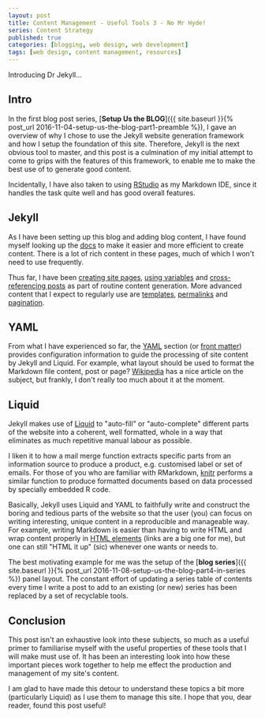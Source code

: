 ```yaml
---
layout: post
title: Content Management - Useful Tools 3 - No Mr Hyde!
series: Content Strategy
published: true
categories: [blogging, web design, web development]
tags: [web design, content management, resources]
---
```


Introducing Dr Jekyll...

## Intro
In the first blog post series, [**Setup Us the BLOG**]({{ site.baseurl }}{% post_url 2016-11-04-setup-us-the-blog-part1-preamble %}), I gave an overview of why I chose to use the Jekyll website generation framework and how I setup the foundation of this site. Therefore, Jekyll is the next obvious tool to master, and this post is a culmination of my initial attempt to come to grips with the features of this framework, to enable me to make the best use of to generate good content.

Incidentally, I have also taken to using [RStudio](https://www.rstudio.com/) as my Markdown IDE, since it handles the task quite well and has good overall features.

## Jekyll
As I have been setting up this blog and adding blog content, I have found myself looking up the [docs](http://jekyllrb.com/) to make it easier and more efficient to create content. There is a lot of rich content in these pages, much of which I won't need to use frequently.

Thus far, I have been [creating site pages](http://jekyllrb.com/docs/pages/), [using variables](http://jekyllrb.com/docs/variables/) and [cross-referencing posts](http://jekyllrb.com/docs/templates/#post_url) as part of routine content generation. More advanced content that I expect to regularly use are [templates](http://jekyllrb.com/docs/templates/), [permalinks](http://jekyllrb.com/docs/permalinks/) and [pagination](http://jekyllrb.com/docs/pagination/).

## YAML
From what I have experienced so far, the [YAML](http://yaml.org/) section (or [front matter](http://jekyllrb.com/docs/frontmatter/)) provides configuration information to guide the processing of site content by Jekyll and Liquid. For example, what layout should be used to format the Markdown file content, post or page? [Wikipedia](https://en.wikipedia.org/wiki/YAML) has a nice article on the subject, but frankly, I don't really too much about it at the moment.

## Liquid
Jekyll makes use of [Liquid](https://shopify.github.io/liquid/) to "auto-fill" or "auto-complete" different parts of the website into a coherent, well formatted, whole in a way that eliminates as much repetitive manual labour as possible.

I liken it to how a mail merge function extracts specific parts from an information source to produce a product, e.g. customised label or set of emails. For those of you who are familiar with RMarkdown, [knitr](https://en.wikipedia.org/wiki/Knitr) performs a similar function to produce formatted documents based on data processed by specially embedded R code.

Basically, Jekyll uses Liquid and YAML to faithfully write and construct the boring and tedious parts of the website so that the user (you) can focus on writing interesting, unique content in a reproducible and manageable way. For example, writing Markdown is easier than having to write HTML and wrap content properly in [HTML elements](http://www.w3schools.com/html/html_elements.asp) (links are a big one for me), but one can still "HTML it up" (sic) whenever one wants or needs to.

The best motivating example for me was the setup of the [**blog series**]({{ site.baseurl }}{% post_url 2016-11-08-setup-us-the-blog-part4-in-series %}) panel layout. The constant effort of updating a series table of contents every time I write a post to add to an existing (or new) series has been replaced by a set of recyclable tools.

## Conclusion
This post isn't an exhaustive look into these subjects, so much as a useful primer to familiarise myself with the useful properties of these tools that I will make must use of. It has been an interesting look into how these important pieces work together to help me effect the production and management of my site's content. 

I am glad to have made this detour to understand these topics a bit more (particularly Liquid) as I use them to manage this site. I hope that you, dear reader, found this post useful!